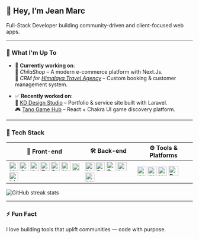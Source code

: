 ## 👋 Hey, I’m Jean Marc

Full-Stack Developer building community-driven and client-focused web apps.

---

### 🚧 What I'm Up To

- 🔧 **Currently working on**:  
  🛒 *ChilaShop* – A modern e-commerce platform with Next.Js.  
  🧭 *CRM for [Himalaya Travel Agency](https://himalayatravel.net)* – Custom booking & customer management system.

- ✅ **Recently worked on**:  
  🎨 [KD Design Studio](https://kddesignstudio.net/) – Portfolio & service site built with Laravel.  
  🎮 [Tano Game Hub](https://tano-game-hub.vercel.app/) – React + Chakra UI game discovery platform.

---

### 🧰 Tech Stack

| 🧩 Front-end | 🛠️ Back-end | ⚙️ Tools & Platforms |
|-------------|-------------|----------------------|
| <img src="https://cdn.jsdelivr.net/gh/devicons/devicon/icons/html5/html5-original.svg" height="24" alt="HTML5"/> <img src="https://cdn.jsdelivr.net/gh/devicons/devicon/icons/css3/css3-original.svg" height="24" alt="CSS3"/> <img src="https://cdn.jsdelivr.net/gh/devicons/devicon/icons/javascript/javascript-original.svg" height="24" alt="JavaScript"/> <img src="https://cdn.jsdelivr.net/gh/devicons/devicon/icons/typescript/typescript-original.svg" height="24" alt="TypeScript"/> <img src="https://cdn.jsdelivr.net/gh/devicons/devicon/icons/react/react-original.svg" height="24" alt="React"/> <img src="https://cdn.jsdelivr.net/gh/devicons/devicon/icons/nextjs/nextjs-original.svg" height="24" alt="Next.js"/> <img src="https://upload.wikimedia.org/wikipedia/commons/d/d5/Tailwind_CSS_Logo.svg" height="20" alt="Tailwind CSS"/> <img src="https://cdn.jsdelivr.net/gh/devicons/devicon/icons/materialui/materialui-original.svg" height="24" alt="Material UI"/> | <img src="https://cdn.jsdelivr.net/gh/devicons/devicon/icons/nodejs/nodejs-original.svg" height="24" alt="Node.js"/> <img src="https://cdn.jsdelivr.net/gh/devicons/devicon/icons/express/express-original.svg" height="24" alt="Express"/> <img src="https://cdn.jsdelivr.net/gh/devicons/devicon/icons/php/php-original.svg" height="26" alt="PHP"/> <img src="https://cdn.jsdelivr.net/gh/devicons/devicon/icons/laravel/laravel-original.svg" height="24" alt="Laravel"/> <img src="https://cdn.jsdelivr.net/gh/devicons/devicon/icons/mysql/mysql-original.svg" height="24" alt="MySQL"/> | <img src="https://cdn.jsdelivr.net/gh/devicons/devicon/icons/git/git-original.svg" height="24" alt="Git"/> <img src="https://cdn.jsdelivr.net/gh/devicons/devicon/icons/github/github-original.svg" height="24" alt="GitHub"/> <img src="https://cdn.jsdelivr.net/gh/devicons/devicon/icons/vercel/vercel-original.svg" height="24" alt="Vercel"/> <img src="https://cdn.jsdelivr.net/gh/devicons/devicon/icons/docker/docker-original.svg" height="26" alt="Docker"/> |

![GitHub streak stats](https://streak-stats.demolab.com/?user=JMMufind)

---

### ⚡ Fun Fact  
I love building tools that uplift communities — code with purpose.
